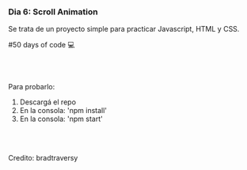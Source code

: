 ### Dia 6: Scroll Animation

Se trata de un proyecto simple para practicar Javascript, HTML y CSS. 


#50 days of code 💻

<br></br>

Para probarlo:
1. Descargá el repo
2. En la consola: 'npm install'
3. En la consola: 'npm start'


<br></br>

Credito: bradtraversy